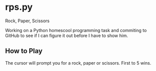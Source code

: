 # rps.py
Rock, Paper, Scissors

Working on a Python homescool programming task and commiting to GitHub to see if I can figure it out before I have to show him.

## How to Play
The cursor will prompt you for a rock, paper or scissors.
First to 5 wins.
